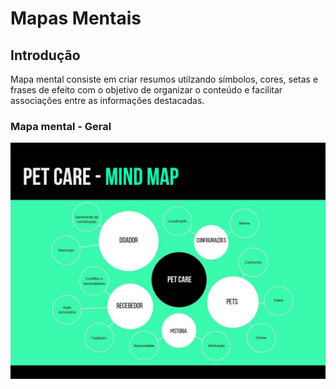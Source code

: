 # Mapas Mentais

## Introdução

Mapa mental consiste em criar resumos utilzando símbolos, cores, setas e frases de efeito com o objetivo de organizar o conteúdo e facilitar associações entre as informações destacadas.

### Mapa mental - Geral

![Mapa Mental 01](img/mind-map-01.jpg)